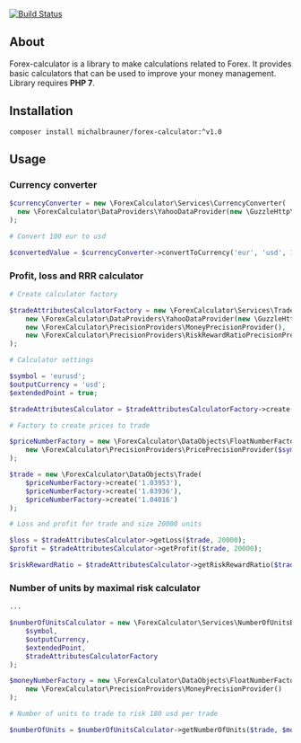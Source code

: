 [![Build Status](https://img.shields.io/shippable/5845d4e6307b1f0f004fb54d/master.svg)](https://app.shippable.com/projects/5845d4e6307b1f0f004fb54d/status/dashboard)

## About

Forex-calculator is a library to make calculations related to Forex. It provides basic calculators that can be used to improve your money management. Library requires **PHP 7**.

## Installation
```
composer install michalbrauner/forex-calculator:^v1.0
```

## Usage

### Currency converter

```php
$currencyConverter = new \ForexCalculator\Services\CurrencyConverter(
  new \ForexCalculator\DataProviders\YahooDataProvider(new \GuzzleHttp\Client())
);

# Convert 100 eur to usd

$convertedValue = $currencyConverter->convertToCurrency('eur', 'usd', 100);
```

### Profit, loss and RRR calculator

```php
# Create calculator factory

$tradeAttributesCalculatorFactory = new \ForexCalculator\Services\TradeAttributesByTradeSizeCalculatorFactory(
    new \ForexCalculator\DataProviders\YahooDataProvider(new \GuzzleHttp\Client()),
    new \ForexCalculator\PrecisionProviders\MoneyPrecisionProvider(),
    new \ForexCalculator\PrecisionProviders\RiskRewardRatioPrecisionProvider()
);

# Calculator settings

$symbol = 'eurusd';
$outputCurrency = 'usd';
$extendedPoint = true;

$tradeAttributesCalculator = $tradeAttributesCalculatorFactory->create('eurusd', 'usd', $extendedPoint);

# Factory to create prices to trade

$priceNumberFactory = new \ForexCalculator\DataObjects\FloatNumberFactory(
    new \ForexCalculator\PrecisionProviders\PricePrecisionProvider($symbol, $extendedPoint)
);

$trade = new \ForexCalculator\DataObjects\Trade(
    $priceNumberFactory->create('1.03953'),
    $priceNumberFactory->create('1.03936'),
    $priceNumberFactory->create('1.04016')
);

# Loss and profit for trade and size 20000 units

$loss = $tradeAttributesCalculator->getLoss($trade, 20000);
$profit = $tradeAttributesCalculator->getProfit($trade, 20000);

$riskRewardRatio = $tradeAttributesCalculator->getRiskRewardRatio($trade);
```

### Number of units by maximal risk calculator

```php
...

$numberOfUnitsCalculator = new \ForexCalculator\Services\NumberOfUnitsByMaximalLossCalculator(
    $symbol,
    $outputCurrency,
    $extendedPoint,
    $tradeAttributesCalculatorFactory
);

$moneyNumberFactory = new \ForexCalculator\DataObjects\FloatNumberFactory(
    new \ForexCalculator\PrecisionProviders\MoneyPrecisionProvider()
);

# Number of units to trade to risk 180 usd per trade

$numberOfUnits = $numberOfUnitsCalculator->getNumberOfUnits($trade, $moneyNumberFactory->create('180'));
```
